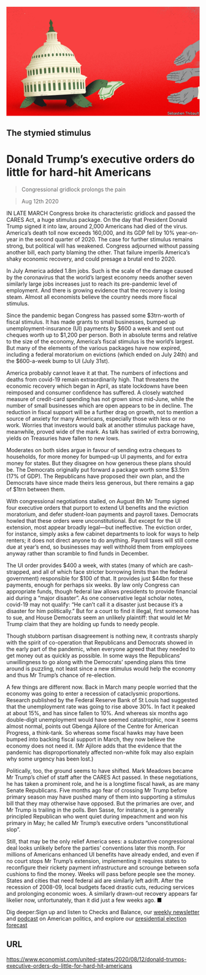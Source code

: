 ![](./images/20200815_USD001.jpg)

## The stymied stimulus

# Donald Trump’s executive orders do little for hard-hit Americans

> Congressional gridlock prolongs the pain

> Aug 12th 2020

IN LATE MARCH Congress broke its characteristic gridlock and passed the CARES Act, a huge stimulus package. On the day that President Donald Trump signed it into law, around 2,000 Americans had died of the virus. America’s death toll now exceeds 160,000, and its GDP fell by 10% year-on-year in the second quarter of 2020. The case for further stimulus remains strong, but political will has weakened. Congress adjourned without passing another bill, each party blaming the other. That failure imperils America’s shaky economic recovery, and could presage a brutal end to 2020.

In July America added 1.8m jobs. Such is the scale of the damage caused by the coronavirus that the world’s largest economy needs another seven similarly large jobs increases just to reach its pre-pandemic level of employment. And there is growing evidence that the recovery is losing steam. Almost all economists believe the country needs more fiscal stimulus.

Since the pandemic began Congress has passed some $3trn-worth of fiscal stimulus. It has made grants to small businesses, bumped up unemployment-insurance (UI) payments by $600 a week and sent out cheques worth up to $1,200 per person. Both in absolute terms and relative to the size of the economy, America’s fiscal stimulus is the world’s largest. But many of the elements of the various packages have now expired, including a federal moratorium on evictions (which ended on July 24th) and the $600-a-week bump to UI (July 31st).

America probably cannot leave it at that. The numbers of infections and deaths from covid-19 remain extraordinarily high. That threatens the economic recovery which began in April, as state lockdowns have been reimposed and consumer confidence has suffered. A closely watched measure of credit-card spending has not grown since mid-June, while the number of small businesses which are open appears to be in decline. The reduction in fiscal support will be a further drag on growth, not to mention a source of anxiety for many Americans, especially those with less or no work. Worries that investors would balk at another stimulus package have, meanwhile, proved wide of the mark. As talk has swirled of extra borrowing, yields on Treasuries have fallen to new lows.

Moderates on both sides argue in favour of sending extra cheques to households, for more money for bumped-up UI payments, and for extra money for states. But they disagree on how generous these plans should be. The Democrats originally put forward a package worth some $3.5trn (17% of GDP). The Republicans have proposed their own plan, and the Democrats have since made theirs less generous, but there remains a gap of $1trn between them.

With congressional negotiations stalled, on August 8th Mr Trump signed four executive orders that purport to extend UI benefits and the eviction moratorium, and defer student-loan payments and payroll taxes. Democrats howled that these orders were unconstitutional. But except for the UI extension, most appear broadly legal—but ineffective. The eviction order, for instance, simply asks a few cabinet departments to look for ways to help renters; it does not direct anyone to do anything. Payroll taxes will still come due at year’s end, so businesses may well withhold them from employees anyway rather than scramble to find funds in December.

The UI order provides $400 a week, with states (many of which are cash-strapped, and all of which face stricter borrowing limits than the federal government) responsible for $100 of that. It provides just $44bn for these payments, enough for perhaps six weeks. By law only Congress can appropriate funds, though federal law allows presidents to provide financial aid during a “major disaster”. As one conservative legal scholar notes, covid-19 may not qualify: “He can’t call it a disaster just because it’s a disaster for him politically.” But for a court to find it illegal, first someone has to sue, and House Democrats seem an unlikely plaintiff: that would let Mr Trump claim that they are holding up funds to needy people.

Though stubborn partisan disagreement is nothing new, it contrasts sharply with the spirit of co-operation that Republicans and Democrats showed in the early part of the pandemic, when everyone agreed that they needed to get money out as quickly as possible. In some ways the Republicans’ unwillingness to go along with the Democrats’ spending plans this time around is puzzling, not least since a new stimulus would help the economy and thus Mr Trump’s chance of re-election.

A few things are different now. Back in March many people worried that the economy was going to enter a recession of cataclysmic proportions. Research published by the Federal Reserve Bank of St Louis had suggested that the unemployment rate was going to rise above 30%. In fact it peaked at about 15%, and has since fallen to 10%. And whereas six months ago double-digit unemployment would have seemed catastrophic, now it seems almost normal, points out Gbenga Ajilore of the Centre for American Progress, a think-tank. So whereas some fiscal hawks may have been bumped into backing fiscal support in March, they now believe the economy does not need it. (Mr Ajilore adds that the evidence that the pandemic has disproportionately affected non-white folk may also explain why some urgency has been lost.)

Politically, too, the ground seems to have shifted. Mark Meadows became Mr Trump’s chief of staff after the CARES Act passed. In these negotiations, he has taken a prominent role, and he is a longtime fiscal hawk, as are many Senate Republicans. Five months ago fear of crossing Mr Trump before primary season may have pushed many of them into supporting a stimulus bill that they may otherwise have opposed. But the primaries are over, and Mr Trump is trailing in the polls. Ben Sasse, for instance, is a generally principled Republican who went quiet during impeachment and won his primary in May; he called Mr Trump’s executive orders “unconstitutional slop”.

Still, that may be the only relief America sees: a substantive congressional deal looks unlikely before the parties’ conventions later this month. For millions of Americans enhanced UI benefits have already ended, and even if no court stops Mr Trump’s extension, implementing it requires states to reconfigure their rickety payment infrastructure and scrounge between sofa cushions to find the money. Weeks will pass before people see the money. States and cities that need federal aid are similarly left adrift. After the recession of 2008-09, local budgets faced drastic cuts, reducing services and prolonging economic woes. A similarly drawn-out recovery appears far likelier now, unfortunately, than it did just a few weeks ago. ■

Dig deeper:Sign up and listen to Checks and Balance, our [weekly newsletter](https://www.economist.com//checksandbalance/) and [podcast](https://www.economist.com//podcasts/2020/08/01/checks-and-balance-our-weekly-podcast-on-american-politics) on American politics, and explore our [presidential election forecast](https://www.economist.com/https://projects.economist.com/us-2020-forecast/president)

## URL

https://www.economist.com/united-states/2020/08/12/donald-trumps-executive-orders-do-little-for-hard-hit-americans

